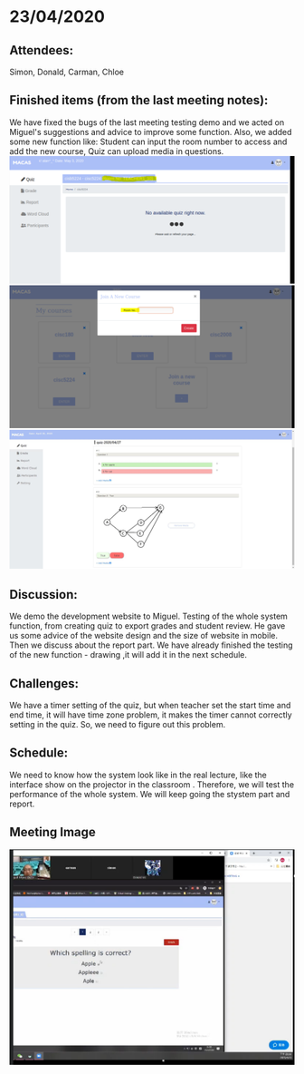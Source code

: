 # 23/04/2020
## Attendees:
Simon, Donald, Carman, Chloe

## Finished items (from the last meeting notes):
We have fixed the bugs of the last meeting testing demo and we acted on Miguel's suggestions and advice to improve some function. Also, we added some new function like: Student can input the room number to access and add the new course, Quiz can upload media in questions.
![image](https://github.com/chloeao/FYP-Macas/blob/master/20200423-pic1-room_number.PNG)
![image](https://github.com/chloeao/FYP-Macas/blob/master/20200423-pic2-room_number.Png)
![image](https://github.com/chloeao/FYP-Macas/blob/master/20200423-pic3-media.jpg)

## Discussion:
We demo the development website to Miguel. Testing of the whole system function, from creating quiz to export grades and student review. He gave us some advice of the website design and the size of website in mobile. Then we discuss about the report part.
We have already finished the testing of the new function - drawing ,it will add it in the next schedule.  


## Challenges:
We have a timer setting of the quiz, but when teacher set the start time and end time, it will have time zone problem, it makes the timer cannot correctly setting in the quiz. So, we need to figure out this problem. 

## Schedule:
We need to know how the system look like in the real lecture, like the interface show on the projector in the classroom . Therefore, we will test the performance of the whole system. We will keep going the stystem part and report.

## Meeting Image
![image](https://github.com/chloeao/FYP-Macas/blob/master/20200423-pic4-meeting.PNG)
